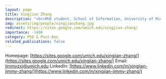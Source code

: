 ```yaml
---
layout: page
title: Xingjian Zhang
description: "<br>PhD student, School of Information, University of Michigan<br>Aug 2020 -- Present<br>jimmyzxj@umich.edu"
img: assets/img/people/xingjianzhang.jpg
redirect: https://sites.google.com/umich.edu/xingjian-zhang/
importance: -1490
category: PhD & Post-Doc
related_publications: false
---
```

Homepage: [https://sites.google.com/umich.edu/xingjian-zhang/](https://sites.google.com/umich.edu/xingjian-zhang/)
Email: [jimmyzxj@umich.edu](mailto:jimmyzxj@umich.edu)
LinkedIn: [https://www.linkedin.com/in/xingjian-jimmy-zhang/](https://www.linkedin.com/in/xingjian-jimmy-zhang/)
